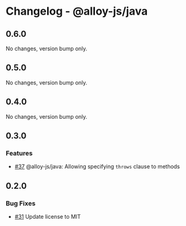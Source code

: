 # Changelog - @alloy-js/java

## 0.6.0

No changes, version bump only.

## 0.5.0

No changes, version bump only.

## 0.4.0

No changes, version bump only.

## 0.3.0

### Features

- [#37](https://github.com/alloy-framework/alloy/pull/37) @alloy-js/java: Allowing specifying `throws` clause to methods




## 0.2.0

### Bug Fixes

- [#31](https://github.com/alloy-framework/alloy/pull/31) Update license to MIT

